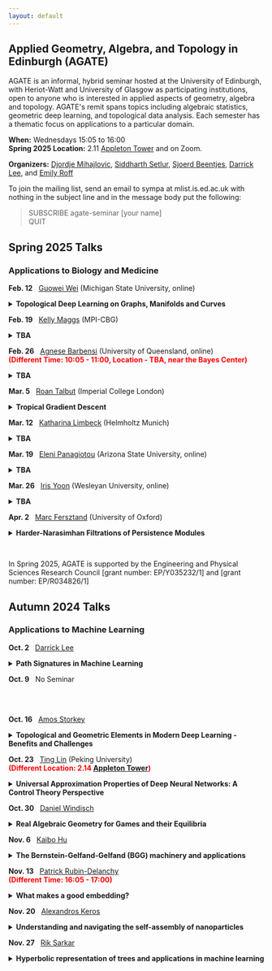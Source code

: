 ```yaml
---
layout: default
---
```


## Applied Geometry, Algebra, and Topology in Edinburgh (AGATE)

AGATE is an informal, hybrid seminar hosted at the University of Edinburgh, with Heriot-Watt and University of Glasgow as participating institutions, open to anyone who is interested in applied aspects of geometry, algebra and topology. AGATE's remit spans topics including algebraic statistics, geometric deep learning, and topological data analysis. Each semester has a thematic focus on applications to a particular domain. 

**When:** Wednesdays 15:05 to 16:00  
**Spring 2025 Location:** 2.11 [Appleton Tower](https://maps.app.goo.gl/zvDpZfULBhZHFmYbA) and on Zoom. 

**Organizers:** [Djordje Mihajlovic](https://djpm.xyz/), [Siddharth Setlur](https://siddharthsetlur.github.io/), [Sjoerd Beentjes](https://sjoerdvbeentjes.github.io/), [Darrick Lee](https://darricklee.com/), and [Emily Roff](https://www.maths.ed.ac.uk/~emilyroff/)  

<!-- For the first semester, all talks will be by internal speakers. We welcome research talks and expository talks, by faculty, postdocs and students. You could tell us about your own latest paper, or something you've just read and found exciting. You could tell us the story of an interdisciplinary collaboration (what worked? what didn't?). Or you might like to give a "What is...?"-style introduction to your broad area of research. To propose a talk, email Sjoerd, Darrick or Emily. -->

To join the mailing list, send an email to sympa at mlist.is.ed.ac.uk with nothing in the subject line and in the message body put the following:

>SUBSCRIBE agate-seminar [your name]\
>QUIT

## Spring 2025 Talks
### Applications to Biology and Medicine

<nobr><b>Feb. 12</b>  &nbsp; <a href="https://users.math.msu.edu/users/weig/">Guowei Wei</a></nobr> (Michigan State University, online)
<details style="margin-bottom:10px">
<summary><b>Topological Deep Learning on Graphs, Manifolds and Curves</b></summary>
<p style="margin-left:30px;"> TBA</p>
</details>

<nobr><b>Feb. 19</b>  &nbsp; <a href="https://sites.google.com/view/kelly-maggs">Kelly Maggs</a></nobr> (MPI-CBG)
<details style="margin-bottom:10px">
<summary><b>TBA</b></summary>
<p style="margin-left:30px;"> TBA</p>
</details>

<nobr><b>Feb. 26</b>  &nbsp; <a href="https://sites.google.com/view/agnesebarbensi/home">Agnese Barbensi</a></nobr> (University of Queensland, online)
<br>
<span style="color: red;"><b>(Different Time: 10:05 - 11:00, Location - TBA, near the Bayes Center)</b></span>
<details style="margin-bottom:10px">
<summary><b>TBA</b></summary>
<p style="margin-left:30px;"> TBA</p>
</details>

<nobr><b>Mar. 5</b>  &nbsp; <a href="https://sites.google.com/view/roantalbut/home">Roan Talbut</a></nobr> (Imperial College London)
<details style="margin-bottom:10px">
<summary><b>Tropical Gradient Descent</b></summary>
<p style="margin-left:30px;"> TBA</p>
</details>

<nobr><b>Mar. 12</b>  &nbsp; <a href="https://limbeckkat.github.io/">Katharina Limbeck</a></nobr> (Helmholtz Munich)
<details style="margin-bottom:10px">
<summary><b>TBA</b></summary>
<p style="margin-left:30px;"> TBA</p>
</details>

<nobr><b>Mar. 19</b>  &nbsp; <a href="https://www.elenipanagiotou.com/">Eleni Panagiotou</a></nobr> (Arizona State University, online)
<details style="margin-bottom:10px">
<summary><b>TBA</b></summary>
<p style="margin-left:30px;"> TBA</p>
</details>

<nobr><b>Mar. 26</b>  &nbsp; <a href="https://irisyoon.com/">Iris Yoon</a></nobr> (Wesleyan University, online)
<details style="margin-bottom:10px">
<summary><b>TBA</b></summary>
<p style="margin-left:30px;"> TBA</p>
</details>

<nobr><b>Apr. 2</b>  &nbsp; <a href="https://people.maths.ox.ac.uk/fersztand/">Marc Fersztand</a></nobr> (University of Oxford)
<details style="margin-bottom:10px">
<summary><b>Harder-Narasimhan Filtrations of Persistence Modules</b></summary>
<p style="margin-left:30px;"> TBA</p>
</details>

<br>
<br>
In Spring 2025, AGATE is supported by the Engineering and Physical Sciences Research Council [grant number: EP/Y035232/1] and [grant number: EP/R034826/1]
<br>



## Autumn 2024 Talks
### Applications to Machine Learning
<nobr><b>Oct. 2</b>  &nbsp; <a href="https://darricklee.com/">Darrick Lee</a></nobr>
<details style="margin-bottom:10px">
<summary><b>Path Signatures in Machine Learning </b></summary>
<p style="margin-left:30px;"> The path signature is a way to represent a path as an infinite sequence of tensors. We provide a high level introduction to signatures, highlighting the algebraic and geometric aspects of this construction, and discuss how this can be used to study sequences (time series) in machine learning.</p>
</details>


<nobr><b>Oct. 9</b>  &nbsp; No Seminar  
 
<br>
<br>

<nobr><b>Oct. 16</b>  &nbsp; <a href="https://homepages.inf.ed.ac.uk/amos/">Amos Storkey</a></nobr>
<details style="margin-bottom:10px">
<summary><b>Topological and Geometric Elements in Modern Deep Learning - Benefits and Challenges</b></summary>
<p style="margin-left:30px;"> This talk will take a simple introduction to machine learning, especially as used in computer vision. We then go on to see the different ways issues of geometry and topology turn up and are handled within the field. We examine the promise, in terms of generalisation, that building geometric understanding adds to a model. At the same time we recognise the challenges that imposing a rigid abstract geometry on a real world space can bring. I will give one example of our work decomposing structure and motion using a Hamiltonian model structure, before opening things up for discussion as to what the future opportunities are.</p>
</details>


<nobr><b>Oct. 23</b>  &nbsp; <a href="https://alisomia.github.io/website/">Ting Lin</a></nobr> (Peking University)
<br>
<span style="color: red;"><b>(Different Location: 2.14 <a href="    ">Appleton Tower</a>)</b></span> 
<details style="margin-bottom:10px">
<summary><b>Universal Approximation Properties of Deep Neural Networks: A Control Theory Perspective</b></summary>
<p style="margin-left:30px;"> In this talk, I will discuss the approximation properties of deep neural networks, with a particular focus on residual-type structures, a popular architecture in deep learning. We will conceptualize ResNet as a continuous control system, specifically as a parametric dynamical system. Based on this framework, we will explore the universal approximation and interpolation properties of deep neural networks. We show that any nonlinear activation function can have universal approximation property. Furthermore, we will discuss extensions to symmetric cases, including permutation and translation invariance, which are useful in scientific computing. This is based on joint work with Jingpu Cheng (NUS), Qianxiao Li (NUS), and Zuowei Shen (NUS).</p>
</details>

<nobr><b>Oct. 30</b>  &nbsp; <a href="https://sites.google.com/view/danielwindisch">Daniel Windisch</a></nobr>
<details style="margin-bottom:10px">
<summary><b>Real Algebraic Geometry for Games and their Equilibria</b></summary>
<p style="margin-left:30px;"> The classical notion of Nash equilibria imposes the somewhat unnatural assumption of independent non-cooperative acting on the players of a game. In 2005, the philosopher Wolfgang Spohn introduced a new concept, called dependency equilibria, that also takes into consideration cooperation of the players. Dependency equilibria are, however, much more involved from a mathematical viewpoint.
 
This talk will give the necessary background in game theory and will show how basic (real) algebraic geometry can be used to study dependency equilibria and game theoretical questions in general. It is based on joint work with Irem Portakal.</p>
</details>

<nobr><b>Nov. 6</b>  &nbsp; <a href="https://kaibohu.github.io/">Kaibo Hu</a></nobr>
<details style="margin-bottom:10px">
<summary><b>The Bernstein-Gelfand-Gelfand (BGG) machinery and applications</b></summary>
<p style="margin-left:30px;">  In this talk, we first review the de Rham complex and the finite element exterior calculus, a cohomological framework for structure-preserving discretisation of PDEs. From de Rham complexes, we derive other complexes with applications in elasticity, geometry and general relativity. Algebraic structures (information on cohomology) imply a number of analytic results, such as the Hodge-Helmholtz decomposition, Poincaré-Korn inequalities and compactness. The derivation, inspired by the Bernstein-Gelfand-Gelfand (BGG) construction, also provides a general machinery to establish results for tensor-valued problems (e.g., elasticity) from de Rham complexes (e.g., electromagnetism and fluid mechanics). We discuss some applications in this direction, including the construction of bounded homotopy operators (Poincaré integrals) and finite elements.</p>
</details>

<nobr><b>Nov. 13</b>  &nbsp; <a href="https://www.maths.ed.ac.uk/~prd/index.html">Patrick Rubin-Delanchy</a></nobr>
<br>
<span style="color: red;"><b>(Different Time: 16:05 - 17:00)</b></span>
<details style="margin-bottom:10px">
<summary><b>What makes a good embedding?</b></summary>
<p style="margin-left:30px;"> Embeddings are continuous vector representations of entities, such as words or nodes, perhaps most widely known for their role in modern AI systems such as large language models.
 
In this talk I consider a different goal, which is statistical analysis, or the creation of knowledge. An embedding is an instrument which allows us to observe complex, unstructured, or otherwise intractable data, in a way that we can use.
 
In embeddings, simple statistical models are tenable; concepts like similarity, or trend, have a `shape’; abstract notions such as political opinion, the health of a patient, the function of a cell, can be made geometric and measurable; and we can uncover truths that could have seemed completely absent from the raw data.
 
I illustrate these points with new theory connecting statistical models, embeddings and the manifold hypothesis, and with motivating problems in science, security, and recent work with Southmead hospital at Bristol.
 
We welcome feedback on our codebase, pyemb, a work in progress implementing these ideas: https://pyemb.github.io/pyemb/html/index.html</p>
</details>

<nobr><b>Nov. 20</b>  &nbsp; <a href="https://www.linkedin.com/in/alexdkeros/">Alexandros Keros</a></nobr>
<details style="margin-bottom:10px">
<summary><b>Understanding and navigating the self-assembly of nanoparticles</b></summary>
<p style="margin-left:30px;"> Material synthesis though nanoparticle self-assembly enables the creation of specialized structures with transformative applications in engineering and biology. However, efficient and robust control of the assembly process, and prediction of macro-scale properties, are obstructed by the inherent stochasticity and complexity of particle dynamics. I will review topological and geometric methods for characterising particle configurations in the context of material science, and explore learning and control approaches for steering their dynamics.</p>
</details>

<nobr><b>Nov. 27</b>  &nbsp; <a href="https://homepages.inf.ed.ac.uk/rsarkar/">Rik Sarkar</a></nobr>
<details style="margin-bottom:10px">
<summary><b>Hyperbolic representation of trees and applications in machine learning</b></summary>
<p style="margin-left:30px;"> Hyperbolic geometry has recently become an increasingly important topic in machine learning due to its usefulness in representing hierarchies, graphs and other types of non-euclidean data. In this talk we will discuss hyperbolic geometry and a theorem that any tree can be embedded in the hyperbolic plane with arbitrarily low distortion. Then we will review how similar ideas are used in several areas of machine learning. </p>
</details>



